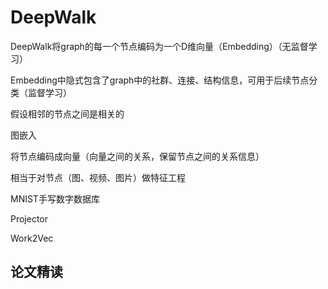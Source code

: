 # DeepWalk

DeepWalk将graph的每一个节点编码为一个D维向量（Embedding）（无监督学习）

Embedding中隐式包含了graph中的社群、连接、结构信息，可用于后续节点分类（监督学习）





假设相邻的节点之间是相关的 





图嵌入



将节点编码成向量（向量之间的关系，保留节点之间的关系信息）



相当于对节点（图、视频、图片）做特征工程   



MNIST手写数字数据库   



Projector







Work2Vec



## 论文精读





















































































































































































































































































































































































































































































































































































































































































































































































































































































